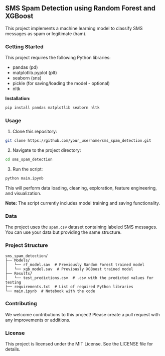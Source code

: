 ##  SMS Spam Detection using Random Forest and XGBoost

This project implements a machine learning model to classify SMS messages as spam or legitimate (ham).

###  Getting Started

This project requires the following Python libraries:

* pandas (pd)
* matplotlib.pyplot (plt)
* seaborn (sns)
* pickle (for saving/loading the model - optional)
* nltk

**Installation:**

```bash
pip install pandas matplotlib seaborn nltk
```

###  Usage

1. Clone this repository:

```bash
git clone https://github.com/your_username/sms_spam_detection.git
```

2. Navigate to the project directory:

```bash
cd sms_spam_detection
```

3. Run the script:

```bash
python main.ipynb
```

This will perform data loading, cleaning, exploration, feature engineering, and visualization.

**Note:** The script currently includes model training and saving functionality.

###  Data

The project uses the `spam.csv` dataset containing labeled SMS messages. You can use your data but providing the same structure.

###  Project Structure

```
sms_spam_detection/
├── Models/
│   └── rf_model.sav  # Previously Random Forest trained model
│   └── xgb_model.sav  # Previously XGBoost trained model
├── Results/
│   └── test_predictions.csv  # .csv with the predicted values for testing
├── requirements.txt  # List of required Python libraries
└── main.ipynb  # Notebook with the code
```

###  Contributing

We welcome contributions to this project! Please create a pull request with any improvements or additions.

###  License

This project is licensed under the MIT License. See the LICENSE file for details.
